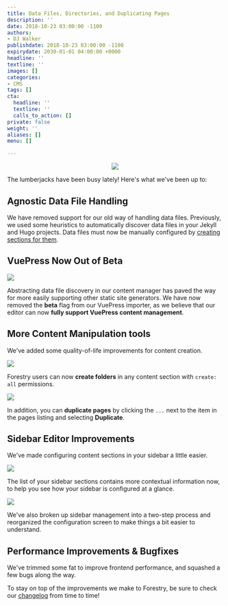 ```yaml
---
title: Data Files, Directories, and Duplicating Pages
description: ''
date: 2018-10-23 03:00:00 -1100
authors:
- DJ Walker
publishdate: 2018-10-23 03:00:00 -1100
expirydate: 2030-01-01 04:00:00 +0000
headline: ''
textline: ''
images: []
categories:
- CMS
tags: []
cta:
  headline: ''
  textline: ''
  calls_to_action: []
private: false
weight: ''
aliases: []
menu: []

---
```

<div style="text-align: center;">
<img src="/uploads/2018/10/homer_lumberjack.gif" />
</div>

The lumberjacks have been busy lately! Here's what we've been up to:

## Agnostic Data File Handling

We have removed support for our old way of handling data files. Previously, we used some heuristics to automatically discover data files in your Jekyll and Hugo projects. Data files must now be manually configured by [creating sections for them](https://forestry.io/docs/settings/content-sections/#configuring-data-file-sections).

## VuePress Now Out of Beta

![](/uploads/2018/10/vuepress-removebeta.gif)

Abstracting data file discovery in our content manager has paved the way for more easily supporting other static site generators. We have now removed the **beta** flag from our VuePress importer, as we believe that our editor can now **fully support VuePress content management**.

## More Content Manipulation tools

We've added some quality-of-life improvements for content creation.

![](/uploads/2018/10/create-directory-ui.png)

Forestry users can now **create folders** in any content section with `create: all` permissions.

![](/uploads/2018/10/duplicate-document-ui.png)

In addition, you can **duplicate pages** by clicking the `...` next to the item in the pages listing and selecting **Duplicate**.

## Sidebar Editor Improvements

We've made configuring content sections in your sidebar a little easier.

![](/uploads/2018/10/sidebar-config-ui.png)

The list of your sidebar sections contains more contextual information now, to help you see how your sidebar is configured at a glance.

![](/uploads/2018/10/section-config-ui-1.png)

We've also broken up sidebar management into a two-step process and reorganized the configuration screen to make things a bit easier to understand.

## Performance Improvements & Bugfixes

We've trimmed some fat to improve frontend performance, and squashed a few bugs along the way.

To stay on top of the improvements we make to Forestry, be sure to check our [changelog](https://forestry.io/docs/changelog/) from time to time!
